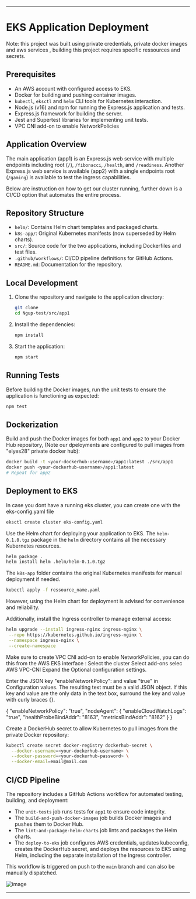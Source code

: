 
---

# EKS Application Deployment

Note: this project was built using private credentials, private docker images and aws services , building this project requires specific ressources and secrets.

## Prerequisites

- An AWS account with configured access to EKS.
- Docker for building and pushing container images.
- `kubectl`, `eksctl` and `helm` CLI tools for Kubernetes interaction.
- Node.js (v16) and npm for running the Express.js application and tests.
- Express.js framework for building the server.
- Jest and Supertest libraries for implementing unit tests.
- VPC CNI add-on to enable NetworkPolicies

## Application Overview

The main application (app1) is an Express.js web service with multiple endpoints including root (`/`), `/fibonacci`, `/health`, and `/readiness`. Another Express.js web service is available (app2) with a single endpoints root (`/gaming`) is available to test the ingress capabilities. 

Below are instruction on how to get our cluster running, further down is a CI/CD option that automates the entire process.

## Repository Structure

- `helm/`: Contains Helm chart templates and packaged charts.
- `k8s-app/`: Original Kubernetes manifests (now superseded by Helm charts).
- `src/`: Source code for the two applications, including Dockerfiles and test files.
- `.github/workflows/`: CI/CD pipeline definitions for GitHub Actions.
- `README.md`: Documentation for the repository.

## Local Development

1. Clone the repository and navigate to the application directory:

   ```bash
   git clone 
   cd Ngup-test/src/app1
   ```

2. Install the dependencies:

   ```bash
   npm install
   ```

3. Start the application:

   ```bash
   npm start
   ```

## Running Tests

Before building the Docker images, run the unit tests to ensure the application is functioning as expected:

```bash
npm test
```

## Dockerization

Build and push the Docker images for both `app1` and `app2` to your Docker Hub repository, (Note our dpeloyments are configured to pull images from "elyes28" private docker hub):

```bash
docker build -t <your-dockerhub-username>/app1:latest ./src/app1
docker push <your-dockerhub-username>/app1:latest
# Repeat for app2
```

## Deployment to EKS

In case you dont have a running eks cluster, you can create one with the eks-config.yaml file
```bash
eksctl create cluster eks-config.yaml
```

Use the Helm chart for deploying your application to EKS. The `helm-0.1.0.tgz` package in the `helm` directory contains all the necessary Kubernetes resources.

```bash
helm package .
helm install helm .helm/helm-0.1.0.tgz 
```

The `k8s-app` folder contains the original Kubernetes manifests for manual deployment if needed.
```bash
kubectl apply -f ressource_name.yaml
```
However, using the Helm chart for deployment is advised for convenience and reliability.

Additionally, install the Ingress controller to manage external access:

```bash
helm upgrade --install ingress-nginx ingress-nginx \
 --repo https://kubernetes.github.io/ingress-nginx \
 --namespace ingress-nginx \
 --create-namespace
```

Make sure to create VPC CNI add-on to enable NetworkPolicies, you can do this from the AWS EKS interface :
Select the cluster
Select add-ons
selec AWS VPC-CNI
Expand the Optional configuration settings.

Enter the JSON key "enableNetworkPolicy": and value "true" in Configuration values. The resulting text must be a valid JSON object. If this key and value are the only data in the text box, surround the key and value with curly braces {}.

{
    "enableNetworkPolicy": "true",
    "nodeAgent": {
        "enableCloudWatchLogs": "true",
        "healthProbeBindAddr": "8163",
        "metricsBindAddr": "8162"
    }
}

Create a DockerHub secret to allow Kubernetes to pull images from the private Docker repository:

```bash
kubectl create secret docker-registry dockerhub-secret \
  --docker-username=<your-dockerhub-username> \
  --docker-password=<your-dockerhub-password> \
  --docker-email=email@mail.com
```

## CI/CD Pipeline

The repository includes a GitHub Actions workflow for automated testing, building, and deployment:

- The `unit-tests` job runs tests for `app1` to ensure code integrity.
- The `build-and-push-docker-images` job builds Docker images and pushes them to Docker Hub.
- The `lint-and-package-helm-charts` job lints and packages the Helm charts.
- The `deploy-to-eks` job configures AWS credentials, updates kubeconfig, creates the DockerHub secret, and deploys the resources to EKS using Helm, including the separate installation of the Ingress controller.

This workflow is triggered on push to the `main` branch and can also be manually dispatched.

![image](https://github.com/Elyes-bo/Ngup-test/assets/159837090/9680def7-c789-4e98-aa27-42e2d5b21eb0)



---
